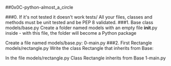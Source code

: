 ##0x0C-python-almost_a_circle

###0. If it's not tested it doesn't work
tests/
All your files, classes and methods must be unit tested and be PEP 8 validated.
###1. Base class
models/base.py
Create a folder named models with an empty file __init__.py inside - with this file, the folder will become a Python package

Create a file named models/base.py:
0-main.py
###2. First Rectangle 
models/rectangle.py
Write the class Rectangle that inherits from Base:

In the file models/rectangle.py
Class Rectangle inherits from Base
1-main.py
